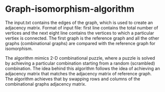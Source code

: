 # Graph-isomorphism-algorithm

The input.txt contains the edges of the graph, which is used to create an adjacency matrix. Format of input file: first line 
contains the total number of vertices and the next eight line contains the vertices to which a particular vertiex is connected.
The first graph is the reference graph and all the other graphs (combinational graphs) are compared with the reference graph
for isomorphism.

The algorithm mimics 2-D combinational puzzle, where a puzzle is solved by achieving a particular combination starting from a 
random (scrambled) combination. The idea behind this algorithm follows the idea of achieving an adjacency matrix that matches
the adjacency matrix of reference graph. The algorithm achieves that by swapping rows and columns of the combinational graphs 
adjacency matrix. 
